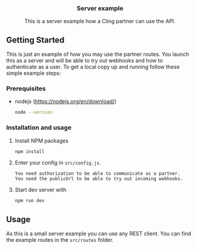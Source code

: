<h3 align="center">Server example</h3>

  <p align="center">
    This is a server example how a Cling partner can use the API.
  </p>
</div>

## Getting Started

This is just an example of how you may use the partner routes. You launch this as a server and will be able to try out webhooks and how to authenticate as a user.
To get a local copy up and running follow these simple example steps:

### Prerequisites

* nodejs (https://nodejs.org/en/download/)
  ```sh
  node --version
  ```

### Installation and usage

1. Install NPM packages
    ```sh
    npm install
    ```
2. Enter your config in `src/config.js`.
    ```
    You need authorization to be able to communicate as a partner. 
    You need the publicUrl to be able to try out incoming webhooks.
    ```
3. Start dev server with
    ```sh
    npm run dev
    ```

<!-- USAGE EXAMPLES -->
## Usage

As this is a small server example you can use any REST client. You can find the example routes in the `src/routes` folder.